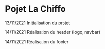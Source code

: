 # Pojet La Chiffo

13/11/2021 Initialisation du projet

14/11/2021 Réalisation du header (logo, navbar)

14/11/2021 Réalisation du footer
